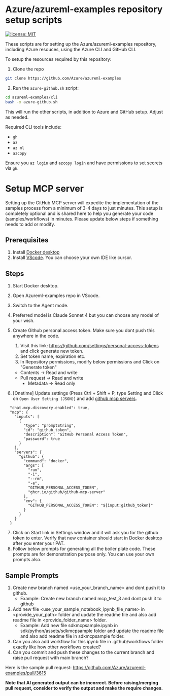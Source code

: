 # Azure/azureml-examples repository setup scripts

[![license: MIT](https://img.shields.io/badge/License-MIT-purple.svg)](../LICENSE)

These scripts are for setting up the Azure/azureml-examples repository, including Azure resouces, using the Azure CLI and GitHub CLI.

To setup the resources required by this repository:
1. Clone the repo
```bash
git clone https://github.com/Azure/azureml-examples
```

2. Run the `azure-github.sh` script:
```bash
cd azureml-examples/cli
bash -x azure-github.sh
```
This will run the other scripts, in addition to Azure and GitHub setup. Adjust as needed.

Required CLI tools include:

- `gh`
- `az`
- `az ml`
- `azcopy`

Ensure you `az login` and `azcopy login` and have permissions to set secrets via `gh`.

# Setup MCP server

Setting up the GitHub MCP server will expedite the implementation of the samples process from a minimum of 3-4 days to just minutes. This setup is completely optional and is shared here to help you generate your code (samples/workflows) in minutes. Please update below steps if something needs to add or modify.

## Prerequisites
1. Install [Docker desktop](https://docs.docker.com/desktop/setup/install/windows-install/)
2. Install [VScode](https://code.visualstudio.com/download). You can choose your own IDE like cursor.

## Steps
1. Start Docker desktop.
2. Open Azureml-examples repo in VScode.
3. Switch to the Agent mode.
4. Preferred model is Claude Sonnet 4 but you can choose any model of your wish.
5. Create Github personal access token. Make sure you dont push this anywhere in the code.
	1. Visit this link: https://github.com/settings/personal-access-tokens and click generate new token.
	2. Set token name, expiration etc.
	3. In Repository permissions, modify below permissions and Click on "Generate token"

	  - Contents -> Read and write
    - Pull request -> Read and write
	  - Metadata -> Read only
    
6. [Onetime] Update settings (Press Ctrl + Shift + P, type Setting and Click on `Open User Setting (JSON)`) and add [github mcp servers](https://github.com/github/github-mcp-server).
```
  "chat.mcp.discovery.enabled": true,
  "mcp": {
    "inputs": [
      {
        "type": "promptString",
        "id": "github_token",
        "description": "GitHub Personal Access Token",
        "password": true
      }
    ],
    "servers": {
      "github": {
        "command": "docker",
        "args": [
          "run",
          "-i",
          "--rm",
          "-e",
          "GITHUB_PERSONAL_ACCESS_TOKEN",
          "ghcr.io/github/github-mcp-server"
        ],
        "env": {
          "GITHUB_PERSONAL_ACCESS_TOKEN": "${input:github_token}"
        }
      }
    }
  }
```
7. Click on Start link in Settings window and it will ask you for the github token to enter. Verify that new container should start in Docker desktop after you enter your PAT.
8. Follow below prompts for generating all the boiler plate code. These prompts are for demonstration purpose only. You can use your own prompts also.

## Sample Prompts
1. Create new branch named <use_your_branch_name> and dont push it to github. 
    - Example: Create new branch named mcp_test_3 and dont push it to github
2. Add new file <use_your_sample_notebook_ipynb_file_name> in <provide_your_path> folder and update the readme file and also add readme file in <provide_folder_name> folder. 
    - Example: Add new file sdkmcpsample.ipynb in sdk/python/assets/sdkmcpsample folder and update the readme file and also add readme file in sdkmcpsample folder. 
3. Can you also add workflow for this ipynb file in .github/workflows folder exactly like how other workflows created? 
4. Can you commit and push these changes to the current branch and raise pull request with main branch?

Here is the sample pull request: https://github.com/Azure/azureml-examples/pull/3615

**Note that AI generated output can be incorrect. Before raising/merging pull request, consider to verify the output and make the require changes.**
